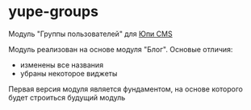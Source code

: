 # yupe-groups
Модуль "Группы пользователей" для [Юпи CMS](https://github.com/yupe/yupe)

Модуль реализован на основе модуля "Блог".
Основые отличия:
- изменены все названия
- убраны некоторое виджеты

Первая версия модуля является фундаментом, на основе которого будет строиться будущий модуль
